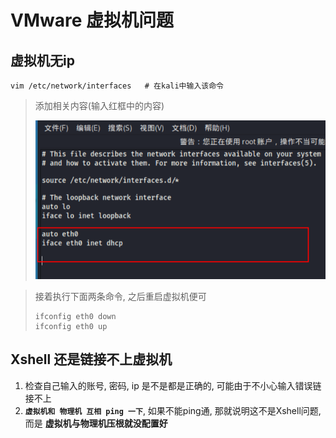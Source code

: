 # VMware 虚拟机问题

## 虚拟机无ip

```
vim /etc/network/interfaces   # 在kali中输入该命令
```

> 添加相关内容(输入红框中的内容)
>
> ![image-20230619195952996](https://raw.githubusercontent.com/QDGSCLOUD/BJYH_picture/main/img/image-20230619195952996.png)

> 接着执行下面两条命令,  之后重启虚拟机便可
>
> ```
> ifconfig eth0 down
> ifconfig eth0 up
> ```



## Xshell 还是链接不上虚拟机

1. 检查自己输入的账号, 密码, ip 是不是都是正确的, 可能由于不小心输入错误链接不上
2. **`虚拟机和 物理机 互相 ping 一下`**, 如果不能ping通, 那就说明这不是Xshell问题, 而是 **虚拟机与物理机压根就没配置好**